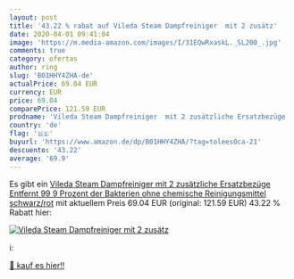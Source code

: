 ```yaml
---
layout: post
title: '43.22 % rabat auf Vileda Steam Dampfreiniger  mit 2 zusätz'
date: 2020-04-01 09:41:04
image: 'https://m.media-amazon.com/images/I/31EQwRxaskL._SL200_.jpg'
comments: true
category: ofertas
author: ring
slug: 'B01HHY4ZHA-de'
actualPrice: 69.04 EUR
currency: EUR
price: 69.04
comparePrice: 121.59 EUR
prodname: 'Vileda Steam Dampfreiniger  mit 2 zusätzliche Ersatzbezüge  Entfernt 99 9 Prozent der Bakterien ohne chemische Reinigungsmittel  schwarz/rot'
country: 'de'
flag: '🇩🇪'
buyurl: 'https://www.amazon.de/dp/B01HHY4ZHA/?tag=tolees0ca-21'
descuento: '43.22'
average: '69.9'
---
```


Es gibt ein [Vileda Steam Dampfreiniger  mit 2 zusätzliche Ersatzbezüge  Entfernt 99 9 Prozent der Bakterien ohne chemische Reinigungsmittel  schwarz/rot](https://www.amazon.de/dp/B01HHY4ZHA/?tag=tolees0ca-21) mit aktuellem Preis 69.04 EUR (original: 121.59 EUR) 43.22 % Rabatt hier:

[![Vileda Steam Dampfreiniger  mit 2 zusätz](https://m.media-amazon.com/images/I/31EQwRxaskL._SL200_.jpg)](https://www.amazon.de/dp/B01HHY4ZHA/?tag=tolees0ca-21)

ℹ️:


[🛒 kauf es hier!!](https://www.amazon.de/dp/B01HHY4ZHA/?tag=tolees0ca-21)
